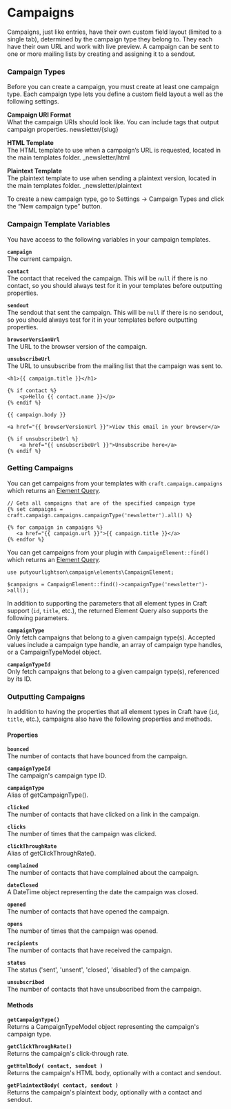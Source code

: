 # Campaigns

Campaigns, just like entries, have their own custom field layout (limited to a single tab), determined by the campaign type they belong to. They each have their own URL and work with live preview. A campaign can be sent to one or more mailing lists by creating and assigning it to a sendout.

### Campaign Types
Before you can create a campaign, you must create at least one campaign type. Each campaign type lets you define a custom field layout a well as the following settings.

**Campaign URI Format**  
What the campaign URIs should look like. You can include tags that output campaign properties.
    newsletter/{slug}

**HTML Template**  
The HTML template to use when a campaign’s URL is requested, located in the main templates folder.
    _newsletter/html

**Plaintext Template**  
The plaintext template to use when sending a plaintext version, located in the main templates folder.
    _newsletter/plaintext

To create a new campaign type, go to Settings → Campaign Types and click the “New campaign type” button.

### Campaign Template Variables
You have access to the following variables in your campaign templates.

**`campaign`**  
The current campaign.

**`contact`**  
The contact that received the campaign. This will be `null` if there is no contact, so you should always test for it in your templates before outputting properties.

**`sendout`**  
The sendout that sent the campaign. This will be `null` if there is no sendout, so you should always test for it in your templates before outputting properties.

**`browserVersionUrl`**  
The URL to the browser version of the campaign.

**`unsubscribeUrl`**  
The URL to unsubscribe from the mailing list that the campaign was sent to. 

    <h1>{{ campaign.title }}</h1>

    {% if contact %}
        <p>Hello {{ contact.name }}</p>
    {% endif %}

    {{ campaign.body }}

    <a href="{{ browserVersionUrl }}">View this email in your browser</a>

    {% if unsubscribeUrl %}
        <a href="{{ unsubscribeUrl }}">Unsubscribe here</a>
    {% endif %}

### Getting Campaigns
You can get campaigns from your templates with `craft.campaign.campaigns` which returns an [Element Query](https://docs.craftcms.com/v3/element-queries.html).

    // Gets all campaigns that are of the specified campaign type
    {% set campaigns = craft.campaign.campaigns.campaignType('newsletter').all() %}
    
    {% for campaign in campaigns %}
       <a href="{{ campaign.url }}">{{ campaign.title }}</a>
    {% endfor %}  

You can get campaigns from your plugin with `CampaignElement::find()` which returns an [Element Query](https://docs.craftcms.com/v3/element-queries.html). 

    use putyourlightson\campaign\elements\CampaignElement;

    $campaigns = CampaignElement::find()->campaignType('newsletter')->all();

In addition to supporting the parameters that all element types in Craft support (`id`, `title`, etc.), the returned Element Query also supports the following parameters.

**`campaignType`**  
Only fetch campaigns that belong to a given campaign type(s). Accepted values include a campaign type handle, an array of campaign type handles, or a CampaignTypeModel object.

**`campaignTypeId`**  
Only fetch campaigns that belong to a given campaign type(s), referenced by its ID.

### Outputting Campaigns
In addition to having the properties that all element types in Craft have (`id`, `title`, etc.), campaigns also have the following properties and methods.

#### Properties

**`bounced`**  
The number of contacts that have bounced from the campaign.

**`campaignTypeId`**  
The campaign's campaign type ID.

**`campaignType`**  
Alias of getCampaignType().

**`clicked`**  
The number of contacts that have clicked on a link in the campaign.

**`clicks`**  
The number of times that the campaign was clicked.

**`clickThroughRate`**  
Alias of getClickThroughRate().

**`complained`**  
The number of contacts that have complained about the campaign.

**`dateClosed`**  
A DateTime object representing the date the campaign was closed.

**`opened`**  
The number of contacts that have opened the campaign.

**`opens`**  
The number of times that the campaign was opened.

**`recipients`**  
The number of contacts that have received the campaign.

**`status`**  
The status ('sent', 'unsent', 'closed', 'disabled') of the campaign.

**`unsubscribed`**  
The number of contacts that have unsubscribed from the campaign.

#### Methods

**`getCampaignType()`**  
Returns a CampaignTypeModel object representing the campaign's campaign type.

**`getClickThroughRate()`**  
Returns the campaign's click-through rate.

**`getHtmlBody( contact, sendout )`**  
Returns the campaign's HTML body, optionally with a contact and sendout.

**`getPlaintextBody( contact, sendout )`**  
Returns the campaign's plaintext body, optionally with a contact and sendout.